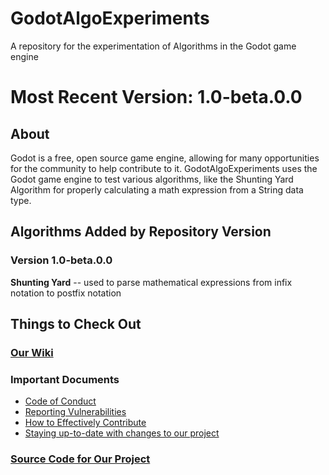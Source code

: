 # GodotAlgoExperiments
A repository for the experimentation of Algorithms in the Godot game engine

# Most Recent Version: 1.0-beta.0.0
## About
Godot is a free, open source game engine, allowing for many opportunities for the community to help contribute to it. GodotAlgoExperiments uses the Godot game engine to test
various algorithms, like the Shunting Yard Algorithm for properly calculating a math expression from a String data type.

## Algorithms Added by Repository Version
### Version 1.0-beta.0.0
**Shunting Yard** -- used to parse mathematical expressions from infix notation to postfix notation

## Things to Check Out
### [Our Wiki](https://github.com/Moonyum/GodotAlgoExperiments/wiki)
### Important Documents  
* [Code of Conduct](https://github.com/Moonyum/GodotAlgoExperiments/blob/main/CODE_OF_CONDUCT.md)
* [Reporting Vulnerabilities](https://github.com/Moonyum/GodotAlgoExperiments/blob/main/SECURITY.md)
* [How to Effectively Contribute](https://github.com/Moonyum/GodotAlgoExperiments/blob/main/CONTRIBUTING.md)
* [Staying up-to-date with changes to our project](https://github.com/Moonyum/GodotAlgoExperiments/blob/main/UPDATES.md)
### [Source Code for Our Project](https://github.com/Moonyum/GodotAlgoExperiments/tree/main/src)
